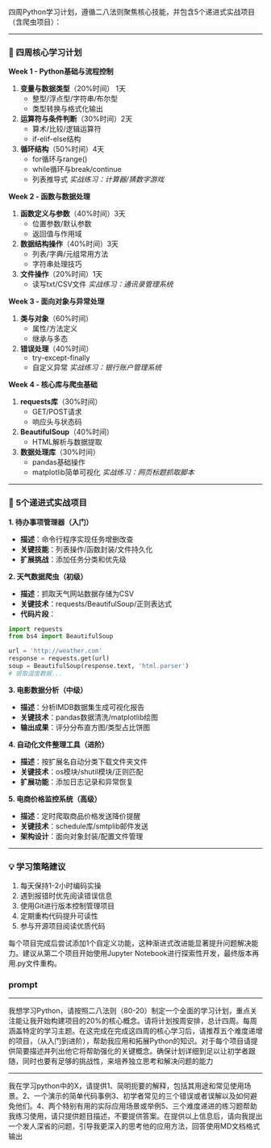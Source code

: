 四周Python学习计划，遵循二八法则聚焦核心技能，并包含5个递进式实战项目（含爬虫项目）：

---
### **📅 四周核心学习计划**
**Week 1 - Python基础与流程控制**
1. **变量与数据类型**（20%时间） 1天
   - 整型/浮点型/字符串/布尔型
   - 类型转换与格式化输出
2. **运算符与条件判断**（30%时间）2天
   - 算术/比较/逻辑运算符
   - if-elif-else结构
3. **循环结构**（50%时间）4天
   - for循环与range()
   - while循环与break/continue
   - 列表推导式
   *实战练习：计算器/猜数字游戏*

**Week 2 - 函数与数据处理**
1. **函数定义与参数**（40%时间）3天
   - 位置参数/默认参数
   - 返回值与作用域
2. **数据结构操作**（40%时间）3天
   - 列表/字典/元组常用方法
   - 字符串处理技巧
3. **文件操作**（20%时间）1天
   - 读写txt/CSV文件
   *实战练习：通讯录管理系统*

**Week 3 - 面向对象与异常处理**
1. **类与对象**（60%时间）
   - 属性/方法定义
   - 继承与多态
2. **错误处理**（40%时间）
   - try-except-finally
   - 自定义异常
   *实战练习：银行账户管理系统*

**Week 4 - 核心库与爬虫基础**
1. **requests库**（30%时间）
   - GET/POST请求
   - 响应头与状态码
2. **BeautifulSoup**（40%时间）
   - HTML解析与数据提取
3. **数据处理库**（30%时间）
   - pandas基础操作
   - matplotlib简单可视化
   *实战练习：网页标题抓取脚本*

---
### 🚀 **5个递进式实战项目**
**1. 待办事项管理器（入门）**
- **描述**：命令行程序实现任务增删改查
- **关键技能**：列表操作/函数封装/文件持久化
- **扩展挑战**：添加任务分类和优先级

**2. 天气数据爬虫（初级）**
- **描述**：抓取天气网站数据存储为CSV
- **关键技术**：requests/BeautifulSoup/正则表达式
- **代码片段**：
```python
import requests
from bs4 import BeautifulSoup

url = 'http://weather.com'
response = requests.get(url)
soup = BeautifulSoup(response.text, 'html.parser')
# 提取温度数据...
```

**3. 电影数据分析（中级）**
- **描述**：分析IMDB数据集生成可视化报告
- **关键技术**：pandas数据清洗/matplotlib绘图
- **输出成果**：评分分布直方图/类型占比饼图

**4. 自动化文件整理工具（进阶）**
- **描述**：按扩展名自动分类下载文件夹文件
- **关键技术**：os模块/shutil模块/正则匹配
- **扩展功能**：添加日志记录和异常恢复

**5. 电商价格监控系统（高级）**
- **描述**：定时爬取商品价格发送降价提醒
- **关键技术**：schedule库/smtplib邮件发送
- **架构设计**：面向对象封装/配置文件管理

---
### 💡 **学习策略建议**
1. 每天保持1-2小时编码实操
2. 遇到报错时优先阅读错误信息
3. 使用Git进行版本控制管理项目
4. 定期重构代码提升可读性
5. 参与开源项目阅读优质代码

每个项目完成后尝试添加1个自定义功能，这种渐进式改进能显著提升问题解决能力。建议从第二个项目开始使用Jupyter Notebook进行探索性开发，最终版本再用.py文件重构。

### prompt

---

我想学习Python，请按照二八法则（80-20）制定一个全面的学习计划，重点关注能让我开始构建项目的20%的核心概念。请将计划按周安排，总计四周。每周涵盖特定的学习主题。在这完成在完成这四周的核心学习后，请推荐五个难度递增的项目，（从入门到进阶），帮助我应用和拓展Python的知识。对于每个项目请提供简要描述并列出他它将帮助强化的关键概念。确保计划详细到足以让初学者跟随，同时也要有足够的挑战性，来培养独立思考和解决问题的能力

---
我在学习python中的X，请提供1、简明扼要的解释，包括其用途和常见使用场景。2、一个演示的简单代码事例3、初学者常见的三个错误或者误解以及如何避免他们。4、两个特别有用的实际应用场景或举例5、三个难度递进的练习题帮助我练习使用，请只提供题目描述，不要提供答案。在提供以上信息后，请向我提出一个发人深省的问题，引导我更深入的思考他的应用方法，回答使用MD文档格式输出